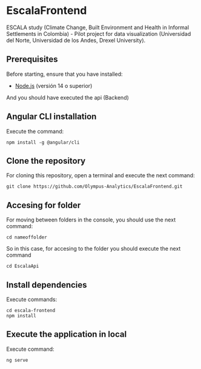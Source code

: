 # EscalaFrontend

ESCALA study (Climate Change, Built Environment and Health in Informal Settlements in Colombia) - Pilot project for data visualization (Universidad del Norte, Universidad de los Andes, Drexel University).

## Prerequisites

Before starting, ensure that you have installed:

- [Node.js](https://nodejs.org/) (versión 14 o superior)

And you should have executed the api (Backend)

## Angular CLI installation

Execute the command:

```
npm install -g @angular/cli
```

## Clone the repository

For cloning this repository, open a terminal and execute the next command:

```
git clone https://github.com/Olympus-Analytics/EscalaFrontend.git
```

## Accesing for folder

For moving between folders in the console, you should use the next command:

```
cd nameoffolder
```

So in this case, for accesing to the folder you should execute the next command

```
cd EscalaApi
```

## Install dependencies

Execute commands:

```
cd escala-frontend
npm install
```

## Execute the application in local

Execute command:

```
ng serve
```
